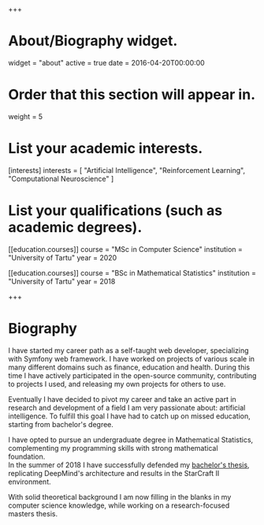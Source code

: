+++
# About/Biography widget.
widget = "about"
active = true
date = 2016-04-20T00:00:00

# Order that this section will appear in.
weight = 5

# List your academic interests.
[interests]
  interests = [
    "Artificial Intelligence",
    "Reinforcement Learning",
    "Computational Neuroscience"
  ]

# List your qualifications (such as academic degrees).
[[education.courses]]
  course = "MSc in Computer Science"
  institution = "University of Tartu"
  year = 2020

[[education.courses]]
  course = "BSc in Mathematical Statistics"
  institution = "University of Tartu"
  year = 2018
 
+++

# Biography

I have started my career path as a self-taught web developer, specializing with Symfony web framework. 
I have worked on projects of various scale in many different domains such as finance, education and health. During this time I have actively participated in the open-source community, contributing to projects I used, and releasing my own projects for others to use.

Eventually I have decided to pivot my career and take an active part in research and development of a field I am very passionate about: artificial intelligence. To fulfill this goal I have had to catch up on missed education, starting from bachelor's degree.

I have opted to pursue an undergraduate degree in Mathematical Statistics, complementing my programming skills with strong mathematical foundation.  
In the summer of 2018 I have successfully defended my [bachelor's thesis](/files/ring_roman_bsc.pdf), replicating DeepMind's architecture and results in the StarCraft II environment.

With solid theoretical background I am now filling in the blanks in my computer science knowledge, while working on a research-focused masters thesis.
